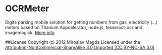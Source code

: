 OCRMeter
=======

Digits parsing mobile solution for getting numbers from gas, electricity (...) meters based on Titanium Appcelerator, node.js, tesseract-ocr and imagemagick.
[More info](http://lab.ejci.net/OCRMeter)

##License
Copyright (c) 2012 Miroslav Magda 
Licensed under the [Attribution-NonCommercial-ShareAlike 3.0 Unported (CC BY-NC-SA 3.0)](http://creativecommons.org/licenses/by-nc/3.0/legalcode)
